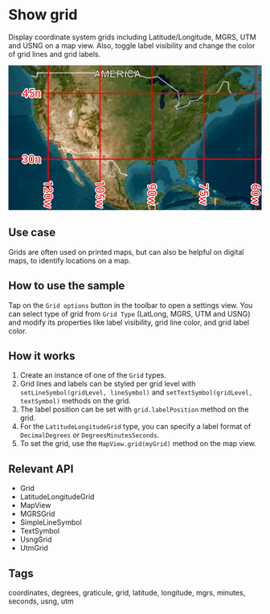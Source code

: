 # Show grid

Display coordinate system grids including Latitude/Longitude, MGRS, UTM and USNG on a map view. Also, toggle label visibility and change the color of grid lines and grid labels.

![Image of show grid](show-grid.png)

## Use case

Grids are often used on printed maps, but can also be helpful on digital maps, to identify locations on a map.

## How to use the sample

Tap on the `Grid options` button in the toolbar to open a settings view. You can select type of grid from `Grid Type` (LatLong, MGRS, UTM and USNG) and modify its properties like label visibility, grid line color, and grid label color.

## How it works

1. Create an instance of one of the `Grid` types.
2. Grid lines and labels can be styled per grid level with `setLineSymbol(gridLevel, lineSymbol)` and `setTextSymbol(gridLevel, textSymbol)` methods on the grid.
3. The label position can be set with `grid.labelPosition` method on the grid.
4. For the `LatitudeLongitudeGrid` type, you can specify a label format of `DecimalDegrees` or `DegreesMinutesSeconds`.
5. To set the grid, use the `MapView.grid(myGrid)` method on the map view.

## Relevant API

* Grid
* LatitudeLongitudeGrid
* MapView
* MGRSGrid
* SimpleLineSymbol
* TextSymbol
* UsngGrid
* UtmGrid

## Tags

coordinates, degrees, graticule, grid, latitude, longitude, mgrs, minutes, seconds, usng, utm
